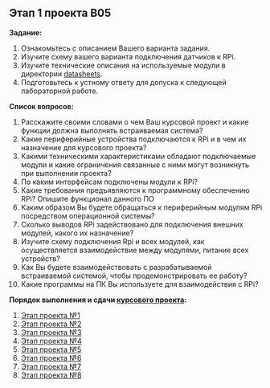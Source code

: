 ## Этап 1 проекта В05

__Задание:__  
1. Ознакомьтесь с описанием Вашего варианта задания. 
2. Изучите схему вашего варианта подключения датчиков к RPi. 
3. Изучите технические описания на используемые модули в директории [datasheets](../../datasheets).
4. Подготовьтесь к устному ответу для допуска к следующей лабораторной работе.

__Список вопросов:__
1. Расскажите своими словами о чем Ваш курсовой проект и какие функции должна выполнять встраиваемая система?
2. Какие периферийные устройства подключаются к RPi и в чем их назначение для курсового проекта?
3. Какими техническими характеристиками обладают подключаемые модули и какие ограничения связанные с ними могут возникнуть при выполнении проекта?
4. По каким интерфейсам подключены модули к RPi?
5. Какие требования предъявляются к программному обеспечению RPi? Опишите функционал данного ПО
6. Каким образом Вы будете обращаться к периферийным модулям RPi посредством операционной системы?
7. Сколько выводов RPi задействовано для подключения внешних модулей, какого их назначение?
8. Изучите схему подключения Rpi и всех модулей, как осуществляется взаимодействие между модулями, питание всех устройств?
9. Как Вы будете взаимодействовать с разрабатываемой встраиваемой системой, чтобы продемонстрировать ее работу?
10. Какие программы на ПК Вы используете для взаимодействия с RPi?

__Порядок выполнения и сдачи [курсового проекта](var_05_task.md):__
1. [Этап проекта №1](var_05_stage_01.md)
2. [Этап проекта №2](var_05_stage_02.md)
3. [Этап проекта №3](var_05_stage_03.md)
4. [Этап проекта №4](var_05_stage_04.md)
5. [Этап проекта №5](var_05_stage_05.md)
6. [Этап проекта №6](var_05_stage_06.md)
7. [Этап проекта №7](var_05_stage_07.md)
8. [Этап проекта №8](var_05_stage_08.md)

